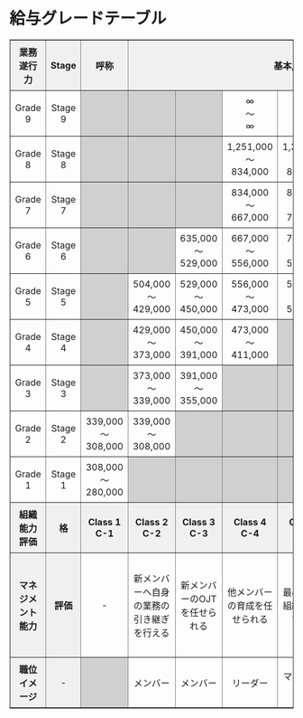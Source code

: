 # 給与グレードテーブル

<table border="1" style="border-collapse: collapse; width: 100%;">
  <tr>
    <th style="background-color: #f0f0f0; padding: 8px; text-align: center;">業務遂行力</th>
    <th style="background-color: #f0f0f0; padding: 8px; text-align: center;">Stage</th>
    <th style="background-color: #f0f0f0; padding: 8px; text-align: center;">呼称</th>
    <th colspan="9" style="background-color: #f0f0f0; padding: 8px; text-align: center;">基本月給の範囲（固定残業含む）</th>
  </tr>
  <tr>
    <td style="padding: 8px; text-align: center;">Grade 9</td>
    <td style="padding: 8px; text-align: center;">Stage 9</td>
    <td style="background-color: #d0d0d0;"></td>
    <td style="background-color: #d0d0d0;"></td>
    <td style="background-color: #d0d0d0;"></td>
    <td style="padding: 8px; text-align: center;">∞<br/>～<br/>∞</td>
    <td style="padding: 8px; text-align: center;">∞<br/>～<br/>∞</td>
    <td style="padding: 8px; text-align: center;">∞<br/>～<br/>∞</td>
    <td style="padding: 8px; text-align: center;">∞<br/>～<br/>∞</td>
    <td style="padding: 8px; text-align: center;">∞<br/>～<br/>∞</td>
    <td style="padding: 8px; text-align: center;">∞<br/>～<br/>∞</td>
  </tr>
  <tr>
    <td style="padding: 8px; text-align: center;">Grade 8</td>
    <td style="padding: 8px; text-align: center;">Stage 8</td>
    <td style="background-color: #d0d0d0;"></td>
    <td style="background-color: #d0d0d0;"></td>
    <td style="background-color: #d0d0d0;"></td>
    <td style="padding: 8px; text-align: center;">1,251,000<br/>～<br/>834,000</td>
    <td style="padding: 8px; text-align: center;">1,343,000<br/>～<br/>895,000</td>
    <td style="padding: 8px; text-align: center;">1,455,000<br/>～<br/>970,000</td>
    <td style="padding: 8px; text-align: center;">1,583,000<br/>～<br/>1,055,000</td>
    <td style="padding: 8px; text-align: center;">1,734,000<br/>～<br/>1,156,000</td>
    <td style="padding: 8px; text-align: center;">1,868,000<br/>～<br/>1,245,000</td>
  </tr>
  <tr>
    <td style="padding: 8px; text-align: center;">Grade 7</td>
    <td style="padding: 8px; text-align: center;">Stage 7</td>
    <td style="background-color: #d0d0d0;"></td>
    <td style="background-color: #d0d0d0;"></td>
    <td style="background-color: #d0d0d0;"></td>
    <td style="padding: 8px; text-align: center;">834,000<br/>～<br/>667,000</td>
    <td style="padding: 8px; text-align: center;">895,000<br/>～<br/>716,000</td>
    <td style="padding: 8px; text-align: center;">970,000<br/>～<br/>776,000</td>
    <td style="padding: 8px; text-align: center;">1,055,000<br/>～<br/>844,000</td>
    <td style="padding: 8px; text-align: center;">1,156,000<br/>～<br/>925,000</td>
    <td style="background-color: #d0d0d0;"></td>
  </tr>
  <tr>
    <td style="padding: 8px; text-align: center;">Grade 6</td>
    <td style="padding: 8px; text-align: center;">Stage 6</td>
    <td style="background-color: #d0d0d0;"></td>
    <td style="background-color: #d0d0d0;"></td>
    <td style="padding: 8px; text-align: center;">635,000<br/>～<br/>529,000</td>
    <td style="padding: 8px; text-align: center;">667,000<br/>～<br/>556,000</td>
    <td style="padding: 8px; text-align: center;">716,000<br/>～<br/>597,000</td>
    <td style="padding: 8px; text-align: center;">776,000<br/>～<br/>647,000</td>
    <td style="padding: 8px; text-align: center;">844,000<br/>～<br/>703,000</td>
    <td style="padding: 8px; text-align: center;">925,000<br/>～<br/>771,000</td>
    <td style="background-color: #d0d0d0;"></td>
  </tr>
  <tr>
    <td style="padding: 8px; text-align: center;">Grade 5</td>
    <td style="padding: 8px; text-align: center;">Stage 5</td>
    <td style="background-color: #d0d0d0;"></td>
    <td style="padding: 8px; text-align: center;">504,000<br/>～<br/>429,000</td>
    <td style="padding: 8px; text-align: center;">529,000<br/>～<br/>450,000</td>
    <td style="padding: 8px; text-align: center;">556,000<br/>～<br/>473,000</td>
    <td style="padding: 8px; text-align: center;">597,000<br/>～<br/>508,000</td>
    <td style="padding: 8px; text-align: center;">647,000<br/>～<br/>551,000</td>
    <td style="background-color: #d0d0d0;"></td>
    <td style="background-color: #d0d0d0;"></td>
    <td style="background-color: #d0d0d0;"></td>
  </tr>
  <tr>
    <td style="padding: 8px; text-align: center;">Grade 4</td>
    <td style="padding: 8px; text-align: center;">Stage 4</td>
    <td style="background-color: #d0d0d0;"></td>
    <td style="padding: 8px; text-align: center;">429,000<br/>～<br/>373,000</td>
    <td style="padding: 8px; text-align: center;">450,000<br/>～<br/>391,000</td>
    <td style="padding: 8px; text-align: center;">473,000<br/>～<br/>411,000</td>
    <td style="background-color: #d0d0d0;"></td>
    <td style="background-color: #d0d0d0;"></td>
    <td style="background-color: #d0d0d0;"></td>
    <td style="background-color: #d0d0d0;"></td>
    <td style="background-color: #d0d0d0;"></td>
  </tr>
  <tr>
    <td style="padding: 8px; text-align: center;">Grade 3</td>
    <td style="padding: 8px; text-align: center;">Stage 3</td>
    <td style="background-color: #d0d0d0;"></td>
    <td style="padding: 8px; text-align: center;">373,000<br/>～<br/>339,000</td>
    <td style="padding: 8px; text-align: center;">391,000<br/>～<br/>355,000</td>
    <td style="background-color: #d0d0d0;"></td>
    <td style="background-color: #d0d0d0;"></td>
    <td style="background-color: #d0d0d0;"></td>
    <td style="background-color: #d0d0d0;"></td>
    <td style="background-color: #d0d0d0;"></td>
    <td style="background-color: #d0d0d0;"></td>
  </tr>
  <tr>
    <td style="padding: 8px; text-align: center;">Grade 2</td>
    <td style="padding: 8px; text-align: center;">Stage 2</td>
    <td style="padding: 8px; text-align: center;">339,000<br/>～<br/>308,000</td>
    <td style="padding: 8px; text-align: center;">339,000<br/>～<br/>308,000</td>
    <td style="background-color: #d0d0d0;"></td>
    <td style="background-color: #d0d0d0;"></td>
    <td style="background-color: #d0d0d0;"></td>
    <td style="background-color: #d0d0d0;"></td>
    <td style="background-color: #d0d0d0;"></td>
    <td style="background-color: #d0d0d0;"></td>
    <td style="background-color: #d0d0d0;"></td>
  </tr>
  <tr>
    <td style="padding: 8px; text-align: center;">Grade 1</td>
    <td style="padding: 8px; text-align: center;">Stage 1</td>
    <td style="padding: 8px; text-align: center;">308,000<br/>～<br/>280,000</td>
    <td style="background-color: #d0d0d0;"></td>
    <td style="background-color: #d0d0d0;"></td>
    <td style="background-color: #d0d0d0;"></td>
    <td style="background-color: #d0d0d0;"></td>
    <td style="background-color: #d0d0d0;"></td>
    <td style="background-color: #d0d0d0;"></td>
    <td style="background-color: #d0d0d0;"></td>
    <td style="background-color: #d0d0d0;"></td>
  </tr>
  <tr>
    <th style="background-color: #f0f0f0; padding: 8px; text-align: center;">組織能力評価</th>
    <th style="background-color: #f0f0f0; padding: 8px; text-align: center;">格</th>
    <th style="background-color: #f0f0f0; padding: 8px; text-align: center;">Class 1<br/>C-1</th>
    <th style="background-color: #f0f0f0; padding: 8px; text-align: center;">Class 2<br/>C-2</th>
    <th style="background-color: #f0f0f0; padding: 8px; text-align: center;">Class 3<br/>C-3</th>
    <th style="background-color: #f0f0f0; padding: 8px; text-align: center;">Class 4<br/>C-4</th>
    <th style="background-color: #f0f0f0; padding: 8px; text-align: center;">Class 5<br/>C-5</th>
    <th style="background-color: #f0f0f0; padding: 8px; text-align: center;">Class 6<br/>C-6</th>
    <th style="background-color: #f0f0f0; padding: 8px; text-align: center;">Class 7<br/>C-7</th>
    <th style="background-color: #f0f0f0; padding: 8px; text-align: center;">Class 8<br/>C-8</th>
    <th style="background-color: #f0f0f0; padding: 8px; text-align: center;">Class 9<br/>C-9</th>
  </tr>
  <tr>
    <th style="background-color: #f0f0f0; padding: 8px; text-align: center;">マネジメント能力</th>
    <th style="background-color: #f0f0f0; padding: 8px; text-align: center;">評価</th>
    <td style="padding: 8px; text-align: center;">-</td>
    <td style="padding: 8px; text-align: center;">新メンバーへ自身の業務の引き継ぎを行える</td>
    <td style="padding: 8px; text-align: center;">新メンバーのOJTを任せられる</td>
    <td style="padding: 8px; text-align: center;">他メンバーの育成を任せられる</td>
    <td style="padding: 8px; text-align: center;">最小単位の組織を運営できる</td>
    <td style="padding: 8px; text-align: center;">他組織と連携し、横断的施行を持って自組織において最適な意思決定を行える</td>
    <td style="padding: 8px; text-align: center;">事業単位の組織を運営できる</td>
    <td style="padding: 8px; text-align: center;">会社単位の組織を運営できる</td>
    <td style="background-color: #d0d0d0;"></td>
  </tr>
  <tr>
    <th style="background-color: #f0f0f0; padding: 8px; text-align: center;">職位イメージ</th>
    <td style="background-color: #f0f0f0; padding: 8px; text-align: center;">-</td>
    <td style="background-color: #d0d0d0;"></td>
    <td style="padding: 8px; text-align: center;">メンバー</td>
    <td style="padding: 8px; text-align: center;">メンバー</td>
    <td style="padding: 8px; text-align: center;">リーダー</td>
    <td style="padding: 8px; text-align: center;">マネージャー</td>
    <td style="padding: 8px; text-align: center;">事業責任者</td>
    <td style="padding: 8px; text-align: center;">経営</td>
    <td style="padding: 8px; text-align: center;">経営</td>
  </tr>
</table>